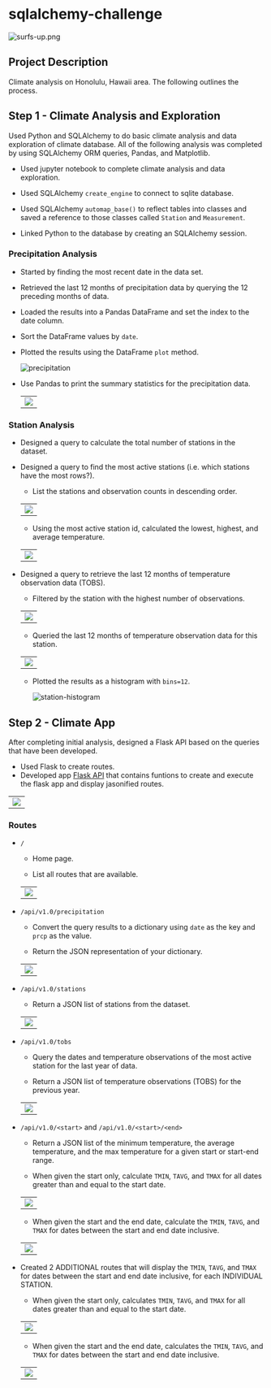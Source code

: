 # sqlalchemy-challenge
![surfs-up.png](Images/vaca1.jpg)
## Project Description 
Climate analysis on Honolulu, Hawaii area. The following outlines the process.

## Step 1 - Climate Analysis and Exploration

Used Python and SQLAlchemy to do basic climate analysis and data exploration of climate database. All of the following analysis was completed by using SQLAlchemy ORM queries, Pandas, and Matplotlib.

* Used jupyter notebook to complete climate analysis and data exploration.

* Used SQLAlchemy `create_engine` to connect to sqlite database.

* Used SQLAlchemy `automap_base()` to reflect tables into classes and saved a reference to those classes called `Station` and `Measurement`.

* Linked Python to the database by creating an SQLAlchemy session.

### Precipitation Analysis

* Started by finding the most recent date in the data set.

* Retrieved the last 12 months of precipitation data by querying the 12 preceding months of data.

* Loaded the results into a Pandas DataFrame and set the index to the date column.

* Sort the DataFrame values by `date`.

* Plotted the results using the DataFrame `plot` method.

  ![precipitation](Plot_Images/daily_precp.jpeg)

* Use Pandas to print the summary statistics for the precipitation data.
  <table width="50%"><tr><td><img src="Images/precp_summ_stat.jpg"></td></tr></table>

### Station Analysis

* Designed a query to calculate the total number of stations in the dataset.

* Designed a query to find the most active stations (i.e. which stations have the most rows?).

  * List the stations and observation counts in descending order.
  <table width="50%"><tr><td><img src="Images/station_obs_cnt.jpg"></td></tr></table>

  * Using the most active station id, calculated the lowest, highest, and average temperature.
  <table width="50%"><tr><td><img src="Images/active_station_det.jpg"></td></tr></table>
  

* Designed a query to retrieve the last 12 months of temperature observation data (TOBS).

  * Filtered by the station with the highest number of observations.
  <table width="50%"><tr><td><img src="Images/active_station_id.jpg"></td></tr></table>

  * Queried the last 12 months of temperature observation data for this station.
  <table width="30%"><tr><td><img src="Images/active_station_temps.jpg"></td></tr></table>
  

  * Plotted the results as a histogram with `bins=12`.

    ![station-histogram](Plot_Images/tobs_hist.jpeg)

## Step 2 - Climate App

After completing initial analysis, designed a Flask API based on the queries that have been developed.

* Used Flask to create routes.
* Developed app  [Flask API](app.py) that contains funtions to create and execute the flask app and display jasonified routes. 
<table width="80%"><tr><td><img src="Images/flask_cmd.jpg"></td></tr></table>

### Routes
* `/`

  * Home page.

  * List all routes that are available.
  <table width="50%"><tr><td><img src="Images/flask_routes.jpg"></td></tr></table>

* `/api/v1.0/precipitation`

  * Convert the query results to a dictionary using `date` as the key and `prcp` as the value.

  * Return the JSON representation of your dictionary.

  <table width="50%"><tr><td><img src="Images/route1.jpg"></td></tr></table> 

* `/api/v1.0/stations`

  * Return a JSON list of stations from the dataset.

  <table width="50%"><tr><td><img src="Images/route2.jpg"></td></tr></table>     

* `/api/v1.0/tobs`
  * Query the dates and temperature observations of the most active station for the last year of data.

  * Return a JSON list of temperature observations (TOBS) for the previous year.
  <table width="50%"><tr><td><img src="Images/route3.jpg"></td></tr></table> 

* `/api/v1.0/<start>` and `/api/v1.0/<start>/<end>`

  * Return a JSON list of the minimum temperature, the average temperature, and the max temperature for a given start or start-end range.

  * When given the start only, calculate `TMIN`, `TAVG`, and `TMAX` for all dates greater than and equal to the start date.
  <table width="50%"><tr><td><img src="Images/route4.jpg"></td></tr></table> 

  * When given the start and the end date, calculate the `TMIN`, `TAVG`, and `TMAX` for dates between the start and end date inclusive.  
  <table width="50%"><tr><td><img src="Images/route5.jpg"></td></tr></table> 

* Created 2 ADDITIONAL routes that will display the `TMIN`, `TAVG`, and `TMAX` for dates between the start and end date inclusive, for each INDIVIDUAL STATION.
  * When given the start only, calculates `TMIN`, `TAVG`, and `TMAX` for all dates greater than and equal to the start date.
  <table width="50%"><tr><td><img src="Images/route6.jpg"></td></tr></table> 

  * When given the start and the end date, calculates the `TMIN`, `TAVG`, and `TMAX` for dates between the start and end date inclusive.  
  <table width="50%"><tr><td><img src="Images/route7.jpg"></td></tr></table> 





